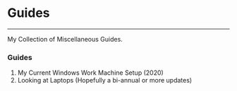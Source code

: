 # Guides
---

My Collection of Miscellaneous Guides.

### Guides

1. My Current Windows Work Machine Setup (2020)
2. Looking at Laptops (Hopefully a bi-annual or more updates)
